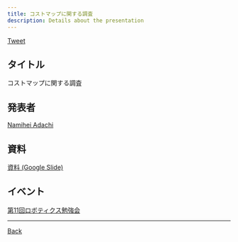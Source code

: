```yaml
---
title: コストマップに関する調査
description: Details about the presentation
---
```


<link rel="shortcut icon" type="image/x-icon" href="/favicon.ico?">

<a href="https://twitter.com/share?ref_src=twsrc%5Etfw" class="twitter-share-button" data-show-count="false">Tweet</a><script async src="https://platform.twitter.com/widgets.js" charset="utf-8"></script>

## タイトル
コストマップに関する調査
## 発表者
[Namihei Adachi](http://connpass.com/user/7oei/)
## 資料
[資料 (Google Slide)](https://drive.google.com/file/d/1n2D0pkWMDe4zUIHrsZEH-KuPyPuPqBda/view?usp=sharing)
## イベント
[第11回ロボティクス勉強会](./11.md)

- - -
[Back](../../archive.md)

